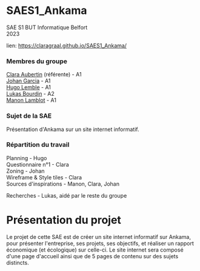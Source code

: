 # SAES1_Ankama
SAE S1 BUT Informatique Belfort <br>
2023

lien: https://claragraal.github.io/SAES1_Ankama/

### Membres du groupe
[Clara Aubertin](mailto:clara.aubertin@edu.univ-fcomte.fr) (référente) - A1 <br>
[Johan Garcia](mailto:johan.garcia@edu.univ-fcomte.fr) - A1 <br>
[Hugo Lemble](mailto:hugo.lemble@edu.univ-fcomte.fr) - A1 <br>
[Lukas Bourdin](mailto:lukas.bourdin@edu.univ-fcomte.fr) - A2 <br>
[Manon Lamblot](mailto:manon.lamblot@edu.univ-fcomte.fr) - A1 <br>

### Sujet de la SAE
Présentation d'Ankama sur un site internet informatif. <br>

### Répartition du travail

Planning - Hugo <br>
Questionnaire n°1 - Clara <br>
Zoning - Johan <br>
Wireframe & Style tiles - Clara <br>
Sources d'inspirations - Manon, Clara, Johan <br>

Recherches - Lukas, aidé par le reste du groupe <br>

# Présentation du projet

Le projet de cette SAE est de créer un site internet informatif sur Ankama, pour présenter l'entreprise, ses projets, ses objectifs, et réaliser un rapport économique (et écologique) sur celle-ci. Le site internet sera composé d'une page d'accueil ainsi que de 5 pages de contenu sur des sujets distincts.
